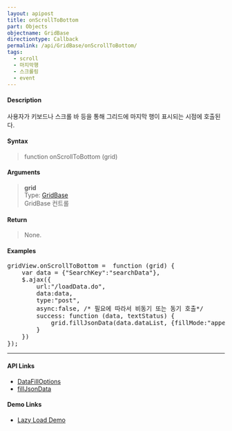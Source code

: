 ```yaml
---
layout: apipost
title: onScrollToBottom
part: Objects
objectname: GridBase
directiontype: Callback
permalink: /api/GridBase/onScrollToBottom/
tags:
  - scroll
  - 마지막행
  - 스크롤링
  - event
---
```



#### Description

 사용자가 키보드나 스크롤 바 등을 통해 그리드에 마지막 행이 표시되는 시점에 호출된다.  

#### Syntax

> function onScrollToBottom (grid)  

#### Arguments

> **grid**  
> Type: [GridBase](/api/GridBase/)  
> GridBase 컨트롤  

#### Return

> None.

#### Examples 

<pre class="prettyprint">
gridView.onScrollToBottom =  function (grid) {
    var data = {"SearchKey":"searchData"},
    $.ajax({
        url:"/loadData.do",
        data:data,
        type:"post",
        async:false, /* 필요에 따라서 비동기 또는 동기 호출*/
        success: function (data, textStatus) {
            grid.fillJsonData(data.dataList, {fillMode:"append"});
        }
    })
});
</pre>

---

#### API Links

* [DataFillOptions](/api/types/DataFillOptions/)
* [fillJsonData](/api/LocalDataProvider/fillJsonData)

#### Demo Links

* [Lazy Load Demo](http://demo.realgrid.com/FillData/LazyLoading/)